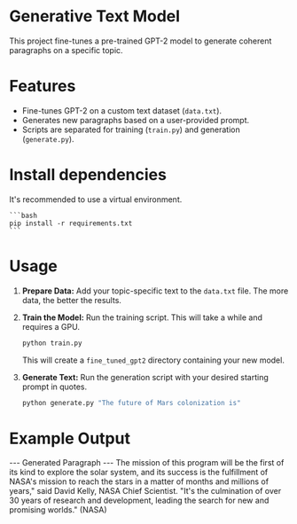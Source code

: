 # Generative Text Model #
This project fine-tunes a pre-trained GPT-2 model to generate coherent paragraphs on a specific topic.

# Features

-   Fine-tunes GPT-2 on a custom text dataset (`data.txt`).
-   Generates new paragraphs based on a user-provided prompt.
-   Scripts are separated for training (`train.py`) and generation (`generate.py`).
# Install dependencies
  It's recommended to use a virtual environment.
  
    ```bash
    pip install -r requirements.txt
    ```
# Usage

1.  **Prepare Data:**
    Add your topic-specific text to the `data.txt` file. The more data, the better the results.

2.  **Train the Model:**
    Run the training script. This will take a while and requires a GPU.
    
    ```bash
    python train.py
    ```
    This will create a `fine_tuned_gpt2` directory containing your new model.

4.  **Generate Text:**
    Run the generation script with your desired starting prompt in quotes.
    
    ```bash
    python generate.py "The future of Mars colonization is"
    ```

# Example Output

--- Generated Paragraph ---
    The mission of this program will be the first of its kind to explore the solar system, and its success is the fulfillment of NASA's mission to 
reach the stars in a matter of months and millions of years," said David Kelly, NASA Chief Scientist. "It's the culmination of over 30 years of 
research and development, leading the search for new and promising worlds."
 (NASA)



